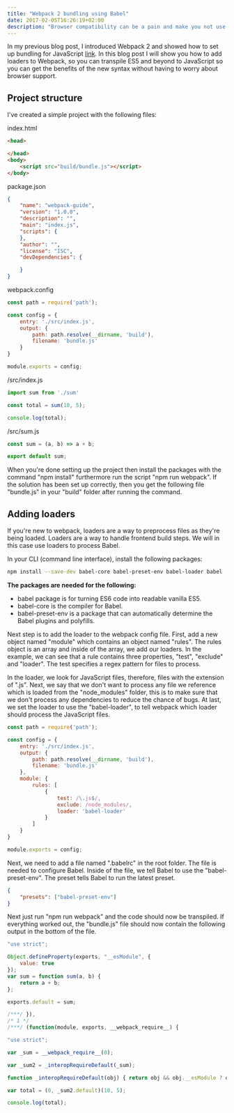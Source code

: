 ```yaml
---
title: "Webpack 2 bundling using Babel" 
date: 2017-02-05T16:26:19+02:00
description: "Browser compatibility can be a pain and make you not use the new features of JavaScript ES6 and beyond. Luckily there is a savior, Babel. Babel is a way to transpile ES6+ JavaScript code to your version of choice. In this post I will show you have to setup Babel using Webpack 2 to transpile ES6 to ES5 JavaScript."
---
```


In my previous blog post, I introduced Webpack 2 and showed how to set up bundling for JavaScript [link](../../../post/webpack-2-bundling-javascript). In this blog post I will show you how to add loaders to Webpack, so you can transpile ES5 and beyond to JavaScript so you can get the benefits of the new syntax without having to worry about browser support.

## Project structure

I've created a simple project with the following files: 

index.html

```html
<head>

</head>
<body>
    <script src="build/bundle.js"></script>
</body>
```

package.json

```json
{
    "name": "webpack-guide",
    "version": "1.0.0",
    "description": "",
    "main": "index.js",
    "scripts": {
    },
    "author": "",
    "license": "ISC",
    "devDependencies": {

    }
}
```

webpack.config

```js
const path = require('path');

const config = {
    entry: './src/index.js',
    output: {
        path: path.resolve(__dirname, 'build'),
        filename: 'bundle.js'
    }
}

module.exports = config;
```

/src/index.js

```js
import sum from './sum'

const total = sum(10, 5);

console.log(total);
```

/src/sum.js

```js
const sum = (a, b) => a + b;

export default sum;
```
    
When you're done setting up the project then install the packages with the command "npm install" furthermore run the script "npm run webpack". If the solution has been set up correctly, then you get the following file "bundle.js" in your "build" folder after running the command. 

## Adding loaders

If you're new to webpack, loaders are a way to preprocess files as they're being loaded. Loaders are a way to handle frontend build steps. We will in this case use loaders to process Babel. 

In your CLI (command line interface), install the following packages:

```sh
npm install --save-dev babel-core babel-preset-env babel-loader babel
```

**The packages are needed for the following:**

*   babel package is for turning ES6 code into readable vanilla ES5.
*   babel-core is the compiler for Babel.
*   babel-preset-env is a package that can automatically determine the Babel plugins and polyfills.

Next step is to add the loader to the webpack config file. First, add a new object named "module" which contains an object named "rules". The rules object is an array and inside of the array, we add our loaders. In the example, we can see that a rule contains three properties, "test", "exclude" and "loader". The test specifies a regex pattern for files to process.

In the loader, we look for JavaScript files, therefore, files with the extension of ".js". Next, we say that we don't want to process any file we reference which is loaded from the "node_modules" folder, this is to make sure that we don't process any dependencies to reduce the chance of bugs. At last, we set the loader to use the "babel-loader", to tell webpack which loader should process the JavaScript files.

```js
const path = require('path');

const config = {
    entry: './src/index.js',
    output: {
        path: path.resolve(__dirname, 'build'),
        filename: 'bundle.js'
    },
    module: {
        rules: [
            {
                test: /\.js$/,
                exclude: /node_modules/,
                loader: 'babel-loader'
            }
        ]
    }
}

module.exports = config;
```

Next, we need to add a file named ".babelrc" in the root folder. The file is needed to configure Babel. Inside of the file, we tell Babel to use the "babel-preset-env". The preset tells Babel to run the latest preset.

```json
{
    "presets": ["babel-preset-env"]
}
```

Next just run "npm run webpack" and the code should now be transpiled. If everything worked out, the "bundle.js" file should now contain the following output in the bottom of the file.

```js
"use strict";

Object.defineProperty(exports, "__esModule", {
    value: true
});
var sum = function sum(a, b) {
    return a + b;
};

exports.default = sum;

/***/ }),
/* 1 */
/***/ (function(module, exports, __webpack_require__) {

"use strict";

var _sum = __webpack_require__(0);

var _sum2 = _interopRequireDefault(_sum);

function _interopRequireDefault(obj) { return obj && obj.__esModule ? obj : { default: obj }; }

var total = (0, _sum2.default)(10, 5);

console.log(total);
```
